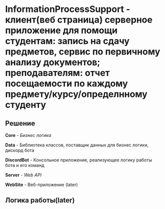 # InformationProcessSupport - клиент(веб страница) серверное приложение для помощи студентам: запись на сдачу предметов, сервис по первичному анализу документов; преподавателям: отчет посещаемости по каждому предмету/курсу/определнному студенту
## Решение
**Core** - *Бизнес логика* 

**Data** - Библиотека классов, поставщик данных для бизнес логики, дискорд бота

**DiscordBot** - Консольное приложение, реализующее логику работы бота и его команд

**Server** - *Web API* 

**WebSite** - Веб-приложение (later)

## Логика работы(later)
